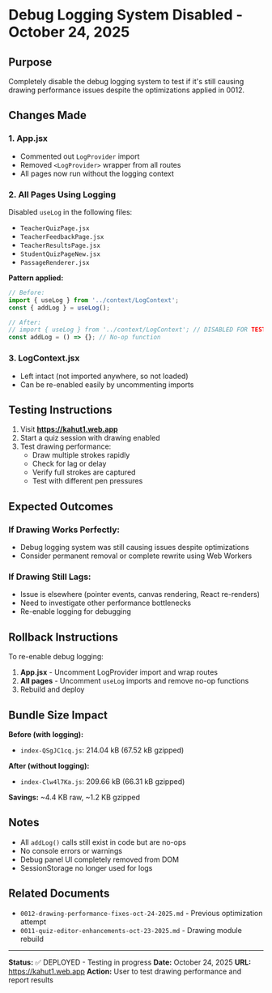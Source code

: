 # Debug Logging System Disabled - October 24, 2025

## Purpose
Completely disable the debug logging system to test if it's still causing drawing performance issues despite the optimizations applied in 0012.

## Changes Made

### 1. **App.jsx**
- Commented out `LogProvider` import
- Removed `<LogProvider>` wrapper from all routes
- All pages now run without the logging context

### 2. **All Pages Using Logging**
Disabled `useLog` in the following files:
- `TeacherQuizPage.jsx`
- `TeacherFeedbackPage.jsx`
- `TeacherResultsPage.jsx`
- `StudentQuizPageNew.jsx`
- `PassageRenderer.jsx`

**Pattern applied:**
```javascript
// Before:
import { useLog } from '../context/LogContext';
const { addLog } = useLog();

// After:
// import { useLog } from '../context/LogContext'; // DISABLED FOR TESTING
const addLog = () => {}; // No-op function
```

### 3. **LogContext.jsx**
- Left intact (not imported anywhere, so not loaded)
- Can be re-enabled easily by uncommenting imports

## Testing Instructions

1. Visit **https://kahut1.web.app**
2. Start a quiz session with drawing enabled
3. Test drawing performance:
   - Draw multiple strokes rapidly
   - Check for lag or delay
   - Verify full strokes are captured
   - Test with different pen pressures

## Expected Outcomes

### If Drawing Works Perfectly:
- Debug logging system was still causing issues despite optimizations
- Consider permanent removal or complete rewrite using Web Workers

### If Drawing Still Lags:
- Issue is elsewhere (pointer events, canvas rendering, React re-renders)
- Need to investigate other performance bottlenecks
- Re-enable logging for debugging

## Rollback Instructions

To re-enable debug logging:

1. **App.jsx** - Uncomment LogProvider import and wrap routes
2. **All pages** - Uncomment `useLog` imports and remove no-op functions
3. Rebuild and deploy

## Bundle Size Impact

**Before (with logging):**
- `index-QSgJC1cq.js`: 214.04 kB (67.52 kB gzipped)

**After (without logging):**
- `index-Clw4l7Ka.js`: 209.66 kB (66.31 kB gzipped)

**Savings:** ~4.4 KB raw, ~1.2 KB gzipped

## Notes

- All `addLog()` calls still exist in code but are no-ops
- No console errors or warnings
- Debug panel UI completely removed from DOM
- SessionStorage no longer used for logs

## Related Documents

- `0012-drawing-performance-fixes-oct-24-2025.md` - Previous optimization attempt
- `0011-quiz-editor-enhancements-oct-23-2025.md` - Drawing module rebuild

---

**Status:** ✅ DEPLOYED - Testing in progress
**Date:** October 24, 2025
**URL:** https://kahut1.web.app
**Action:** User to test drawing performance and report results

